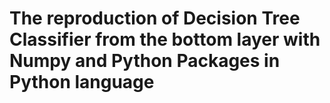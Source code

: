 # The reproduction of Decision Tree Classifier from the bottom layer with Numpy and Python Packages in Python language


